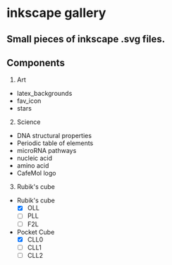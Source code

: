# inkscape gallery

Small pieces of inkscape .svg files.
---

## Components

1. Art
- latex_backgrounds
- fav_icon
- stars
2. Science
- DNA structural properties
- Periodic table of elements
- microRNA pathways
- nucleic acid
- amino acid
- CafeMol logo
3. Rubik's cube
- Rubik's cube
  - [x] OLL
  - [ ] PLL
  - [ ] F2L
- Pocket Cube
  - [x] CLL0
  - [ ] CLL1
  - [ ] CLL2
